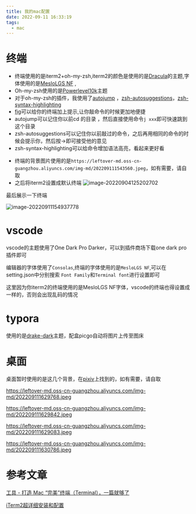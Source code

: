 ```yaml
---
title: 我的mac配置
date: 2022-09-11 16:33:19
tags:
  - mac
---
```


# 终端

- 终端使用的是iterm2+oh-my-zsh,iterm2的颜色是使用的是[Dracula](https://draculatheme.com/)的主题,字体使用的是[MesloLGS NF](https://github.com/romkatv/powerlevel10k#manual-font-installation) ,
- Oh-my-zsh使用的是[Powerlevel10k](https://github.com/romkatv/powerlevel10k)主题
- 对于oh-my-zsh的插件，我使用了[autojump](https://github.com/wting/autojump) ，[zsh-autosuggestions](https://github.com/zsh-users/zsh-autosuggestions)，[zsh-syntax-highlighting](https://github.com/zsh-users/zsh-syntax-highlighting)
- [fig](https://fig.io/)可以给你的终端加上提示,让你敲命令的时候更加地便捷
- autojump可以记住你以前cd 的目录 ，然后直接使用命令`j xxx`即可快速跳到这个目录
- zsh-autosuggestions可以记住你以前敲过的命令，之后再用相同的命令的时候会提示你，然后按->即可接受他的意见
- zsh-syntax-highlighting可以给命令增加语法高亮，看起来更好看

<!-- more -->
- 终端的背景图片使用的是`https://leftover-md.oss-cn-guangzhou.aliyuncs.com/img-md/202209111543560.jpeg`，如有需要，请自取
- 之后将iterm2设置成默认终端
 ![image-20220904125202702](https://leftover-md.oss-cn-guangzhou.aliyuncs.com/img-md/202209041252749.png)

最后展示一下终端

![image-20220911154937778](https://leftover-md.oss-cn-guangzhou.aliyuncs.com/img-md/202209111549835.png)

# vscode

vscode的主题使用了One Dark Pro Darker，可以到插件商场下载one dark pro插件即可

编辑器的字体使用了`Consolas`,终端的字体使用的是`MesloLGS NF`,可以在setting.json中分别搜索 `Font Family`和`Terminal font`进行设置即可

这里因为你iterm2的终端使用的是MesloLGS NF字体，vscode的终端也得设置成一样的，否则会出现乱码的情况



# typora

使用的是[drake-dark](https://theme.typora.io/theme/Drake/)主题，配盒picgo自动将图片上传至图床



# 桌面

桌面暂时使用的是这几个背景，在[pixiv](https://www.pixiv.net/)上找到的，如有需要，请自取

https://leftover-md.oss-cn-guangzhou.aliyuncs.com/img-md/202209111629768.jpeg

https://leftover-md.oss-cn-guangzhou.aliyuncs.com/img-md/202209111629842.jpeg

https://leftover-md.oss-cn-guangzhou.aliyuncs.com/img-md/202209111629083.jpeg

https://leftover-md.oss-cn-guangzhou.aliyuncs.com/img-md/202209111630786.jpeg



# 参考文章

 [工具 - 打造 Mac “完美”终端（Terminal），一篇就够了](https://makeoptim.com/tool/terminal#iterm2)

 [iTerm2超详细安装和配置](https://www.jianshu.com/p/f45f64cd6cca)
